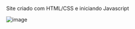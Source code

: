 Site criado com HTML/CSS e iniciando Javascript

![image](https://user-images.githubusercontent.com/88938672/196292394-a7a3aae3-6ae5-425a-b814-ef86676c6bdb.png)

